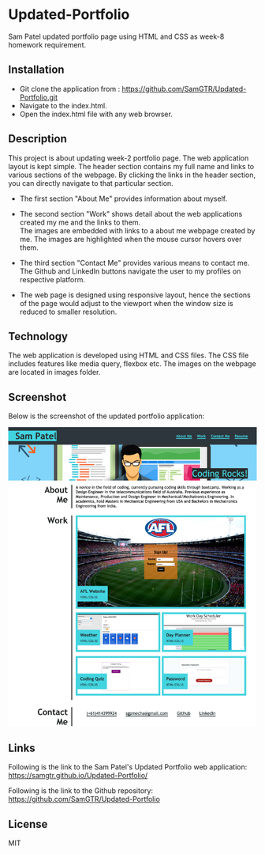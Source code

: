 # Updated-Portfolio

Sam Patel updated portfolio page using HTML and CSS as week-8 homework requirement.

## Installation

- Git clone the application from : https://github.com/SamGTR/Updated-Portfolio.git
- Navigate to the index.html.
- Open the index.html file with any web browser.

## Description

This project is about updating week-2 portfolio page. The web application layout is kept simple. The header section contains my full name and links to various sections of the webpage. By clicking the links in the header section, you can directly navigate to that particular section.    

- The first section "About Me" provides information about myself.  

- The second section "Work" shows detail about the web applications created my me and the links to them.  
The images are embedded with links to a about me webpage created by me. The images are highlighted when the mouse cursor hovers over them.  

- The third section "Contact Me" provides various means to contact me. The Github and LinkedIn buttons navigate the user to my profiles on respective platform.

- The web page is designed using responsive layout, hence the sections of the page would adjust to the viewport when the window size is reduced to smaller resolution.

## Technology

The web application is developed using HTML and CSS files. The CSS file includes features like media query, flexbox etc. The images on the webpage are located in images folder.

## Screenshot

Below is the screenshot of the updated portfolio application:

![Sam Patel's Portfolio webpage.](./assets/images/Sam-Patel-Portfolio.png)

## Links

Following is the link to the Sam Patel's Updated Portfolio web application:  
https://samgtr.github.io/Updated-Portfolio/

Following is the link to the Github repository:  
https://github.com/SamGTR/Updated-Portfolio

## License

MIT